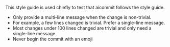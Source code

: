 This style guide is used chiefly to test that aicommit follows the
style guide.

* Only provide a multi-line message when the change is non-trivial.
* For example, a few lines changed is trivial. Prefer a single-line message.
* Most changes under 100 lines changed are trivial and only need a single-line
  message.
* Never begin the commit with an emoji